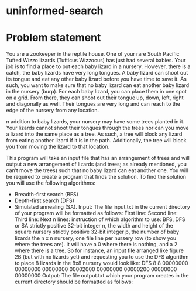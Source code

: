 # uninformed-search

# Problem statement

You are a zookeeper in the reptile house. One of your rare South Pacific Tufted Wizzo lizards (Tufticus Wizzocus) has just had several babies. Your job is to find a place to put each baby lizard in a nursery.
However, there is a catch, the baby lizards have very long tongues. A baby lizard can shoot out its tongue and eat any other baby lizard before you have time to save it. As such, you want to make sure that no baby lizard can eat another baby lizard in the nursery (burp).
For each baby lizard, you can place them in one spot on a grid. From there, they can shoot out their tongue up, down, left, right and diagonally as well. Their tongues are very long and can reach to the edge of the nursery from any location.

 

n addition to baby lizards, your nursery may have some trees planted in it. Your lizards cannot shoot their tongues through the trees nor can you move a lizard into the same place as a tree. As such, a tree will block any lizard from eating another lizard if it is in the path. Additionally, the tree will block you from moving the lizard to that location.

This program will take an input file that has an arrangement of trees and will output a new arrangement of lizards (and trees; as already mentioned, you can’t move the trees) such that no baby lizard can eat another one. You will be required to create a program that finds the solution. To find the solution you will use the following algorithms:
- Breadth-first search (BFS)
- Depth-first search (DFS)
- Simulated annealing (SA).
Input: The file input.txt in the current directory of your program will be formatted as follows:
First line: Second line: Third line: Next n lines:
instruction of which algorithm to use: BFS, DFS or SA
strictly positive 32-bit integer n, the width and height of the square nursery strictly positive 32-bit integer p, the number of baby lizards
the n x n nursery, one file line per nursery row (to show you where the trees are). It will have a 0 where there is nothing, and a 2 where there is a tree.
So for instance, an input file arranged like figure 2B (but with no lizards yet) and requesting you to use the DFS algorithm to place 8 lizards in the 8x8 nursery would look like:
DFS
8
8
00000000
00000000
00000000
00002000
00000000
00000200
00000000
00000000
Output: The file output.txt which your program creates in the current directory should be formatted as follows: